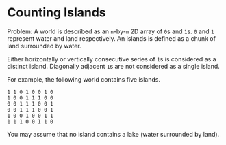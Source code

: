 Counting Islands
================

Problem: A world is described as an `n`-by-`m` 2D array of `0`s and `1`s. `0`
and `1` represent water and land respectively. An islands is defined as a chunk
of land surrounded by water.

Either horizontally or vertically consecutive series of `1`s is considered as a
distinct island. Diagonally adjacent `1`s are not considered as a single
island.

For example, the following world contains five islands.

```
1 1 0 1 0 0 1 0
1 0 0 1 1 1 0 0
0 0 1 1 1 0 0 1
0 0 1 1 1 0 0 1
1 0 0 1 0 0 1 1
1 1 1 0 0 1 1 0
```

You may assume that no island contains a lake (water surrounded by land).
